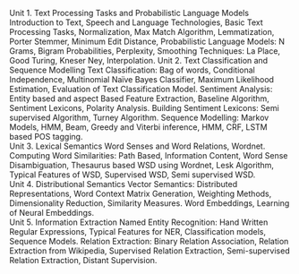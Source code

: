 Unit 1. Text Processing Tasks and Probabilistic Language Models  
Introduction to Text, Speech and Language Technologies, Basic Text Processing Tasks, Normalization, Max Match
Algorithm, Lemmatization, Porter Stemmer, Minimum Edit Distance, Probabilistic Language Models: N Grams,
Bigram Probabilities, Perplexity, Smoothing Techniques: La Place, Good Turing, Kneser Ney, Interpolation.
Unit 2. Text Classification and Sequence Modelling
Text Classification: Bag of words, Conditional Independence, Multinomial Naïve Bayes Classifier, Maximum
Likelihood Estimation, Evaluation of Text Classification Model. Sentiment Analysis: Entity based and aspect Based Feature Extraction, Baseline Algorithm, Sentiment Lexicons, Polarity Analysis. Building Sentiment Lexicons: Semi
supervised Algorithm, Turney Algorithm. Sequence Modelling: Markov Models, HMM, Beam, Greedy and Viterbi
inference, HMM, CRF, LSTM based POS tagging.  
Unit 3. Lexical Semantics
Word Senses and Word Relations, Wordnet. Computing Word Similarities: Path Based, Information Content, Word
Sense Disambiguation, Thesaurus based WSD using Wordnet, Lesk Algorithm, Typical Features of WSD, Supervised
WSD, Semi supervised WSD.  
Unit 4. Distributional Semantics
Vector Semantics: Distributed Representations, Word Context Matrix Generation, Weighting Methods,
Dimensionality Reduction, Similarity Measures. Word Embeddings, Learning of Neural Embeddings.  
Unit 5. Information Extraction
Named Entity Recognition: Hand Written Regular Expressions, Typical Features for NER, Classification models,
Sequence Models. Relation Extraction: Binary Relation Association, Relation Extraction from Wikipedia, Supervised
Relation Extraction, Semi-supervised Relation Extraction, Distant Supervision.
